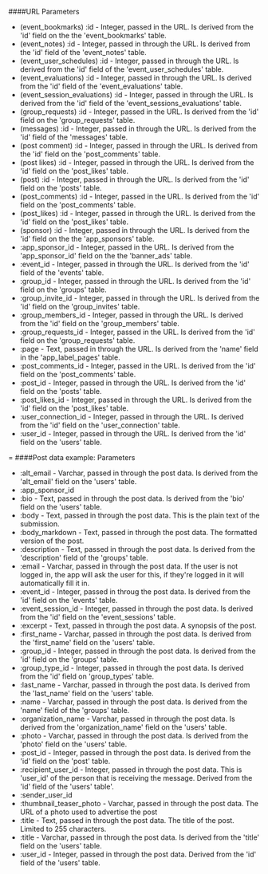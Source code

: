 <!-- --- title: List of all parameters being used. -->

####URL Parameters

* (event_bookmarks) :id - Integer, passed in the URL. Is derived from the 'id' field on the the 'event_bookmarks' table.
* (event_notes) :id - Integer, passed in through the URL. Is derived from the 'id' field of the 'event_notes' table.
* (event_user_schedules) :id - Integer, passed in through the URL. Is derived from the 'id' field of the 'event_user_schedules' table.
* (event_evaluations) :id - Integer, passed in through the URL. Is derived from the 'id' field of the 'event_evaluations' table.
* (event_session_evaluations) :id - Integer, passed in through the URL. Is derived from the 'id' field of the 'event_sessions_evaluations' table.
* (group_requests) :id - Integer, passed in the URL. Is derived from the 'id' field on the 'group_requests' table.
* (messages) :id - Integer, passed in through the URL. Is derived from the 'id' field of the 'messages' table.
* (post comment) :id - Integer, passed in through the URL. Is derived from the 'id' field on the 'post_comments' table.
* (post likes) :id - Integer, passed in through the URL. Is derived from the 'id' field on the 'post_likes' table.
* (post) :id - Integer, passed in through the URL. Is derived from the 'id' field on the 'posts' table.
* (post_comments) :id - Integer, passed in the URL. Is derived from the 'id' field on the 'post_comments' table.
* (post_likes) :id - Integer, passed in through the URL. Is derived from the 'id' field on the 'post_likes' table.
* (sponsor) :id - Integer, passed in through the URL. Is derived from the 'id' field on the the 'app_sponsors' table.
* :app_sponsor_id - Integer, passed in the URL. Is derived from the 'app_sponsor_id' field on the the 'banner_ads' table.
* :event_id - Integer, passed in through the URL. Is derived from the 'id' field of the 'events' table.
* :group_id - Integer, passed in through the URL. Is derived from the 'id' field on the 'groups' table.
* :group_invite_id - Integer, passed in through the URL. Is derived from the 'id' field on the 'group_invites' table.
* :group_members_id - Integer, passed in through the URL. Is derived from the 'id' field on the 'group_members' table.
* :group_requests_id - Integer, passed in the URL. Is derived from the 'id' field on the 'group_requests' table.
* :page - Text, passed in through the URL. Is derived from the 'name' field in the 'app_label_pages' table.
* :post_comments_id - Integer, passed in the URL. Is derived from the 'id' field on the 'post_comments' table.
* :post_id - Integer, passed in through the URL. Is derived from the 'id' field on the 'posts' table.
* :post_likes_id - Integer, passed in through the URL. Is derived from the 'id' field on the 'post_likes' table.
* :user_connection_id - Integer, passed in through the URL. Is derived from the 'id' field on the 'user_connection' table.
* :user_id - Integer, passed in through the URL. Is derived from the 'id' field on the 'users' table.

=
####Post data example: Parameters

* :alt_email - Varchar, passed in through the post data. Is derived from the 'alt_email' field on the 'users' table.
* :app_sponsor_id
* :bio  - Text, passed in through the post data. Is derived from the 'bio' field on the 'users' table. 
* :body - Text, passed in through the post data. This is the plain text of the submission.
* :body_markdown - Text, passed in through the post data. The formatted version of the post.
* :description - Text, passed in through the post data. Is derived from the 'description' field of the 'groups' table.
* :email - Varchar, passed in through the post data. If the user is not logged in, the app will ask the user for this, if they're logged in it will automatically fill it in.
* :event_id - Integer, passed in throug the post data. Is derived from the 'id' field on the 'events' table.
* :event_session_id - Integer, passed in through the post data. Is derived from the 'id' field on the 'event_sessions' table.
* :excerpt - Text, passed in through the post data. A synopsis of the post.
* :first_name - Varchar, passed in through the post data. Is derived from the 'first_name' field on the 'users' table.
* :group_id - Integer, passed in through the post data. Is derived from the 'id' field on the 'groups' table.
* :group_type_id - Integer, passed in through the post data. Is derived from the 'id' field on 'group_types' table.
* :last_name - Varchar, passed in through the post data. Is derived from the 'last_name' field on the 'users' table.
* :name - Varchar, passed in through the post data. Is derived from the 'name' field of the 'groups' table.
* :organization_name - Varchar, passed in through the post data. Is derived from the 'organization_name' field on the 'users' table. 
* :photo - Varchar, passed in through the post data. Is derived from the 'photo' field on the 'users' table.
* :post_id - Integer, passed in through the post data. Is derived from the 'id' field on the 'post' table.
* :recipient_user_id - Integer, passed in through the post data. This is 'user_id' of the person that is receiving the message. Derived from the 'id' field of the 'users' table'.
* :sender_user_id
* :thumbnail_teaser_photo - Varchar, passed in through the post data. The URL of a photo used to advertise the post
* :title - Text, passed in through the post data. The title of the post. Limited to 255 characters.
* :title - Varchar, passed in through the post data. Is derived from the 'title' field on the 'users' table.
* :user_id - Integer, passed in through the post data. Derived from the 'id' field of the 'users' table.